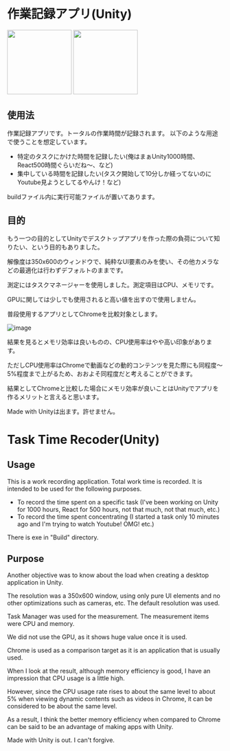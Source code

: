 # 作業記録アプリ(Unity)

<img src="https://user-images.githubusercontent.com/58561188/200147419-3ac83943-3f9f-43ab-bca2-669b3c83d0b5.png" width="150"></li>
<img src="https://user-images.githubusercontent.com/58561188/200147422-2c7bd552-b3b5-4b7c-a1af-4b1c08a38cd8.png" width="150"></li>

## 使用法

作業記録アプリです。トータルの作業時間が記録されます。
以下のような用途で使うことを想定しています。

- 特定のタスクにかけた時間を記録したい(俺はまぁUnity1000時間、React500時間ぐらいだね～、など)
- 集中している時間を記録したい(タスク開始して10分しか経ってないのにYoutube見ようとしてるやんけ！など)

buildファイル内に実行可能ファイルが置いてあります。

## 目的

もう一つの目的としてUnityでデスクトップアプリを作った際の負荷について知りたい、という目的もありました。

解像度は350x600のウィンドウで、純粋なUI要素のみを使い、その他カメラなどの最適化は行わずデフォルトのままです。

測定にはタスクマネージャーを使用しました。測定項目はCPU、メモリです。

GPUに関しては少しでも使用されると高い値を出すので使用しません。

普段使用するアプリとしてChromeを比較対象とします。

![image](https://user-images.githubusercontent.com/58561188/200147989-7dd4e262-6b23-4f50-b8f9-9c84dcf1f74c.png)

結果を見るとメモリ効率は良いものの、CPU使用率はやや高い印象があります。

ただしCPU使用率はChromeで動画などの動的コンテンツを見た際にも同程度～5%程度まで上がるため、おおよそ同程度だと考えることができます。

結果としてChromeと比較した場合にメモリ効率が良いことはUnityでアプリを作るメリットと言えると思います。

Made with Unityは出ます。許せません。

# Task Time Recoder(Unity)

## Usage

This is a work recording application. Total work time is recorded.
It is intended to be used for the following purposes.

- To record the time spent on a specific task (I've been working on Unity for 1000 hours, React for 500 hours, not that much, not that much, etc.)
- To record the time spent concentrating (I started a task only 10 minutes ago and I'm trying to watch Youtube! OMG! etc.)

There is exe in "Build" directory.

## Purpose

Another objective was to know about the load when creating a desktop application in Unity.

The resolution was a 350x600 window, using only pure UI elements and no other optimizations such as cameras, etc. The default resolution was used.

Task Manager was used for the measurement. The measurement items were CPU and memory.

We did not use the GPU, as it shows huge value once it is used.

Chrome is used as a comparison target as it is an application that is usually used.

When I look at the result, although memory efficiency is good, I have an impression that CPU usage is a little high.

However, since the CPU usage rate rises to about the same level to about 5% when viewing dynamic contents such as videos in Chrome, it can be considered to be about the same level.

As a result, I think the better memory efficiency when compared to Chrome can be said to be an advantage of making apps with Unity.

Made with Unity is out. I can't forgive.
